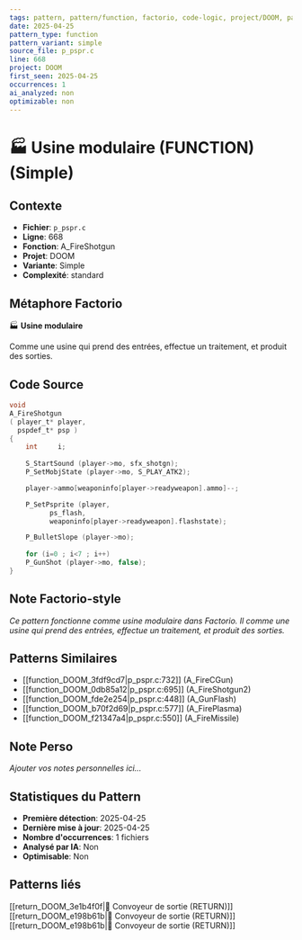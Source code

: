 ```yaml
---
tags: pattern, pattern/function, factorio, code-logic, project/DOOM, pattern/variant/simple
date: 2025-04-25
pattern_type: function
pattern_variant: simple
source_file: p_pspr.c
line: 668
project: DOOM
first_seen: 2025-04-25
occurrences: 1
ai_analyzed: non
optimizable: non
---
```


# 🏭 Usine modulaire (FUNCTION) (Simple)

## Contexte
- **Fichier**: `p_pspr.c`
- **Ligne**: 668
- **Fonction**: A_FireShotgun
- **Projet**: DOOM
- **Variante**: Simple
- **Complexité**: standard

## Métaphore Factorio
🏭 **Usine modulaire**

Comme une usine qui prend des entrées, effectue un traitement, et produit des sorties.

## Code Source
```c
void
A_FireShotgun
( player_t*	player,
  pspdef_t*	psp ) 
{
    int		i;
	
    S_StartSound (player->mo, sfx_shotgn);
    P_SetMobjState (player->mo, S_PLAY_ATK2);

    player->ammo[weaponinfo[player->readyweapon].ammo]--;

    P_SetPsprite (player,
		  ps_flash,
		  weaponinfo[player->readyweapon].flashstate);

    P_BulletSlope (player->mo);
	
    for (i=0 ; i<7 ; i++)
	P_GunShot (player->mo, false);
}
```

## Note Factorio-style
*Ce pattern fonctionne comme usine modulaire dans Factorio. Il comme une usine qui prend des entrées, effectue un traitement, et produit des sorties.*

## Patterns Similaires
- [[function_DOOM_3fdf9cd7|p_pspr.c:732]] (A_FireCGun)
- [[function_DOOM_0db85a12|p_pspr.c:695]] (A_FireShotgun2)
- [[function_DOOM_fde2e254|p_pspr.c:448]] (A_GunFlash)
- [[function_DOOM_b70f2d69|p_pspr.c:577]] (A_FirePlasma)
- [[function_DOOM_f21347a4|p_pspr.c:550]] (A_FireMissile)

## Note Perso
*Ajouter vos notes personnelles ici...*

## Statistiques du Pattern
- **Première détection**: 2025-04-25
- **Dernière mise à jour**: 2025-04-25
- **Nombre d'occurrences**: 1 fichiers
- **Analysé par IA**: Non
- **Optimisable**: Non

## Patterns liés
[[return_DOOM_3e1b4f0f|🚚 Convoyeur de sortie (RETURN)]]
[[return_DOOM_e198b61b|🚚 Convoyeur de sortie (RETURN)]]
[[return_DOOM_e198b61b|🚚 Convoyeur de sortie (RETURN)]]
